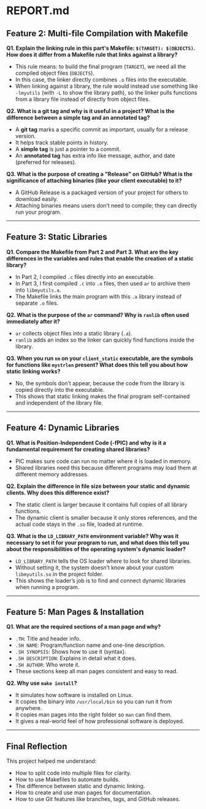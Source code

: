 
# REPORT.md

##  Feature 2: Multi-file Compilation with Makefile

**Q1. Explain the linking rule in this part's Makefile: `$(TARGET): $(OBJECTS)`. How does it differ from a Makefile rule that links against a library?**  
- This rule means: to build the final program (`TARGET`), we need all the compiled object files (`OBJECTS`).  
- In this case, the linker directly combines `.o` files into the executable.  
- When linking against a library, the rule would instead use something like `-lmyutils` (with `-L` to show the library path), so the linker pulls functions from a library file instead of directly from object files.

**Q2. What is a git tag and why is it useful in a project? What is the difference between a simple tag and an annotated tag?**  
- A **git tag** marks a specific commit as important, usually for a release version.  
- It helps track stable points in history.  
- A **simple tag** is just a pointer to a commit.  
- An **annotated tag** has extra info like message, author, and date (preferred for releases).  

**Q3. What is the purpose of creating a "Release" on GitHub? What is the significance of attaching binaries (like your client executable) to it?**  
- A GitHub Release is a packaged version of your project for others to download easily.  
- Attaching binaries means users don’t need to compile; they can directly run your program.  

---

##  Feature 3: Static Libraries

**Q1. Compare the Makefile from Part 2 and Part 3. What are the key differences in the variables and rules that enable the creation of a static library?**  
- In Part 2, I  compiled `.c` files directly into an executable.  
- In Part 3, I first compiled `.c` into `.o` files, then used `ar` to archive them into `libmyutils.a`.  
- The Makefile links the main program with this `.a` library instead of separate `.o` files.  

**Q2. What is the purpose of the `ar` command? Why is `ranlib` often used immediately after it?**  
- `ar` collects object files into a static library (`.a`).  
- `ranlib` adds an index so the linker can quickly find functions inside the library.  

**Q3. When you run `nm` on your `client_static` executable, are the symbols for functions like `mystrlen` present? What does this tell you about how static linking works?**  
- No, the symbols don’t appear, because the code from the library is copied directly into the executable.  
- This shows that static linking makes the final program self-contained and independent of the library file.  

---

## Feature 4: Dynamic Libraries

**Q1. What is Position-Independent Code (-fPIC) and why is it a fundamental requirement for creating shared libraries?**  
- PIC makes sure code can run no matter where it is loaded in memory.  
- Shared libraries need this because different programs may load them at different memory addresses.  

**Q2. Explain the difference in file size between your static and dynamic clients. Why does this difference exist?**  
- The static client is larger because it contains full copies of all library functions.  
- The dynamic client is smaller because it only stores references, and the actual code stays in the `.so` file, loaded at runtime.  

**Q3. What is the `LD_LIBRARY_PATH` environment variable? Why was it necessary to set it for your program to run, and what does this tell you about the responsibilities of the operating system's dynamic loader?**  
- `LD_LIBRARY_PATH` tells the OS loader where to look for shared libraries.  
- Without setting it, the system doesn’t know about your custom `libmyutils.so` in the project folder.  
- This shows the loader’s job is to find and connect dynamic libraries when running a program.  

---

##  Feature 5: Man Pages & Installation

**Q1. What are the required sections of a man page and why?**  
- `.TH`: Title and header info.  
- `.SH NAME`: Program/function name and one-line description.  
- `.SH SYNOPSIS`: Shows how to use it (syntax).  
- `.SH DESCRIPTION`: Explains in detail what it does.  
- `.SH AUTHOR`: Who wrote it.  
- These sections keep all man pages consistent and easy to read.  

**Q2. Why use `make install`?**  
- It simulates how software is installed on Linux.  
- It copies the binary into `/usr/local/bin` so you can run it from anywhere.  
- It copies man pages into the right folder so `man` can find them.  
- It gives a real-world feel of how professional software is deployed.  

---

##  Final Reflection

This project helped me understand:  
- How to split code into multiple files for clarity.  
- How to use Makefiles to automate builds.  
- The difference between static and dynamic linking.  
- How to create and use man pages for documentation.  
- How to use Git features like branches, tags, and GitHub releases.  
